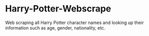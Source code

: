 # Harry-Potter-Webscrape
Web scraping all Harry Potter character names and looking up their information such as age, gender, nationality, etc.
